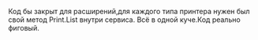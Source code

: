 Код бы закрыт для расширений,для каждого типа принтера нужен был свой метод Print.List<object> внутри сервиса. Всё в одной куче.Код реально фиговый.

